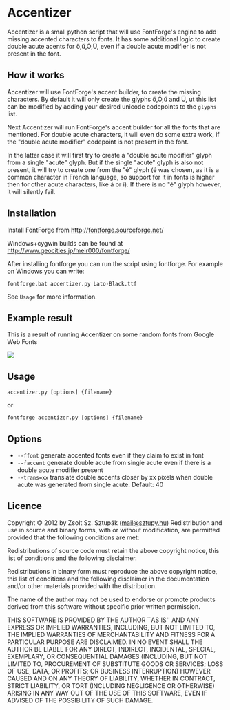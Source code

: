 Accentizer
==========

Accentizer is a small python script that will use FontForge's engine to add
missing accented characters to fonts. It has some additional logic to create
double acute acents for ő,ű,Ő,Ű, even if a double acute modifier is not present
in the font. 

How it works
------------

Accentizer will use FontForge's accent builder, to create the missing
characters. By default it will only create the glyphs ő,Ő,ű and Ű, ut this list
can be modified by adding your desired unicode codepoints to the `glyphs` list.

Next Accentizer will run FontForge's accent builder for all the fonts that are
mentioned. For double acute characters, it will even do some extra work, if the
"double acute modifier" codepoint is not present in the font.

In the latter case it will first try to create a "double acute modifier" glyph
from a single "acute" glyph. But if the single "acute" glyph is also not
present, it will try to create one from the "é" glyph (é was chosen, as it is
a common character in French language, so support for it in fonts is higher
then for other acute characters, like á or í). If there is no "é" glyph
however, it will silently fail.

Installation
------------

Install FontForge from http://fontforge.sourceforge.net/

Windows+cygwin builds can be found at http://www.geocities.jp/meir000/fontforge/

After installing fontforge you can run the script using fontforge. For example
on Windows you can write:

    fontforge.bat accentizer.py Lato-Black.ttf

See `Usage` for more information.

Example result
--------------

This is a result of running Accentizer on some random fonts from Google Web
Fonts

![](http://github.com/sztupy/accentizer/raw/master/example.png) 


Usage
-----

    accentizer.py [options] {filename}

or

    fontforge accentizer.py [options] {filename}

Options
-------

* `--ffont` generate accented fonts even if they claim to exist in font
* `--faccent` generate double acute from single acute even if there is a double
acute modifier present  
* `--trans=xx` translate double accents closer by xx pixels when double acute
was generated from single acute. Default: 40

Licence
-------

Copyright © 2012 by Zsolt Sz. Sztupák (mail@sztupy.hu)
Redistribution and use in source and binary forms, with or without
modification, are permitted provided that the following conditions
are met:

Redistributions of source code must retain the above copyright notice,
this list of conditions and the following disclaimer.

Redistributions in binary form must reproduce the above copyright
notice, this list of conditions and the following disclaimer in the
documentation and/or other materials provided with the distribution.

The name of the author may not be used to endorse or promote products
derived from this software without specific prior written permission.

THIS SOFTWARE IS PROVIDED BY THE AUTHOR ``AS IS'' AND ANY EXPRESS OR
IMPLIED WARRANTIES, INCLUDING, BUT NOT LIMITED TO, THE IMPLIED
WARRANTIES OF MERCHANTABILITY AND FITNESS FOR A PARTICULAR PURPOSE ARE
DISCLAIMED. IN NO EVENT SHALL THE AUTHOR BE LIABLE FOR ANY DIRECT,
INDIRECT, INCIDENTAL, SPECIAL, EXEMPLARY, OR CONSEQUENTIAL DAMAGES
(INCLUDING, BUT NOT LIMITED TO, PROCUREMENT OF SUBSTITUTE GOODS OR
SERVICES; LOSS OF USE, DATA, OR PROFITS; OR BUSINESS INTERRUPTION)
HOWEVER CAUSED AND ON ANY THEORY OF LIABILITY, WHETHER IN CONTRACT,
STRICT LIABILITY, OR TORT (INCLUDING NEGLIGENCE OR OTHERWISE) ARISING
IN ANY WAY OUT OF THE USE OF THIS SOFTWARE, EVEN IF ADVISED OF THE
POSSIBILITY OF SUCH DAMAGE.

